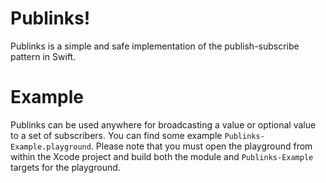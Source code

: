 # Publinks!

Publinks is a simple and safe implementation of the publish-subscribe pattern in Swift.

# Example

Publinks can be used anywhere for broadcasting a value or optional value to a set of subscribers. You can find some example `Publinks-Example.playground`. Please note that you must open the playground from within the Xcode project and build both the module and `Publinks-Example` targets for the playground.
